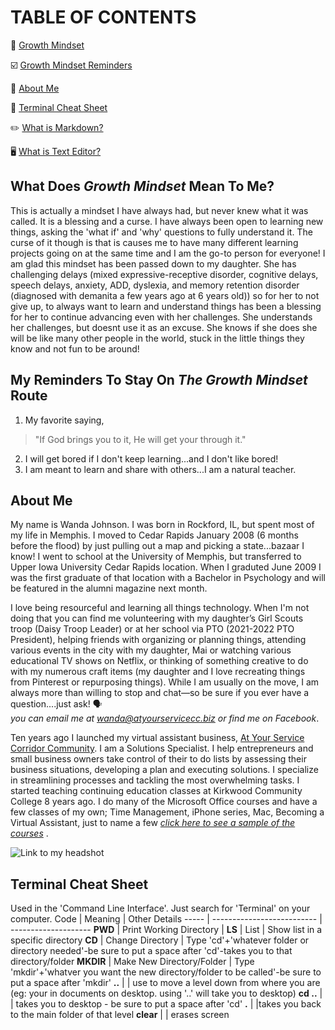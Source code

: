 # TABLE OF CONTENTS
:brain:  [Growth Mindset](https://github.com/atyourservicecc/reading-notes#what-does-growth-mindset-mean-to-me)

:ballot_box_with_check:  [Growth Mindset Reminders](https://github.com/atyourservicecc/reading-notes#my-reminders-to-stay-on-the-growth-mindset-route)

:wave:  [About Me](https://github.com/atyourservicecc/reading-notes#about-me)

:open_book:  [Terminal Cheat Sheet](https://github.com/atyourservicecc/reading-notes#terminal-cheat-sheet)

:pencil2: [What is Markdown?](https://github.com/atyourservicecc/reading-notes/blob/main/reading-notes-repo.md#what-is-markdown)

:desktop_computer: [What is Text Editor?](https://github.com/atyourservicecc/reading-notes/blob/main/reading-notes-repo.md#what-is-a-text-editor)

## What Does _Growth Mindset_ Mean To Me?
This is actually a mindset I have always had, but never knew what it was called. It is a blessing and a curse. I have always been open to learning new things, asking the 'what if' and 'why' questions to fully understand it. The curse of it though is that is causes me to have many different learning projects going on at the same time and I am the go-to person for everyone! I am glad this mindset has been passed down to my daughter. She has challenging delays (mixed expressive-receptive disorder, cognitive delays, speech delays, anxiety, ADD, dyslexia, and memory retention disorder (diagnosed with demanita a few years ago at 6 years old)) so for her to not give up, to always want to learn and understand things has been a blessing for her to continue advancing even with her challenges. She understands her challenges, but doesnt use it as an excuse. She knows if she does she will be like many other people in the world, stuck in the little things they know and not fun to be around!

## My Reminders To Stay On _The Growth Mindset_ Route
1. My favorite saying, 
> "If God brings you to it, He will get your through it."
2. I will get bored if I don't keep learning...and I don't like bored!
3. I am meant to learn and share with others...I am a natural teacher.

## About Me
My name is Wanda Johnson. I was born in Rockford, IL, but spent most of my life in Memphis. I moved to Cedar Rapids January 2008 (6 months before the flood) by just pulling out a map and picking a state...bazaar I know! I went to school at the University of Memphis, but transferred to Upper Iowa University Cedar Rapids location. When I graduted June 2009 I was the first graduate of that location with a Bachelor in Psychology and will be featured in the alumni magazine next month. 

I love being resourceful and learning all things technology. When I'm not doing that you can find me volunteering with my daughter’s Girl Scouts troop (Daisy Troop Leader) or at her school via PTO (2021-2022 PTO President), helping friends with organizing or planning things, attending various events in the city with my daughter, Mai or watching various educational TV shows on Netflix, or thinking of something creative to do with my numerous craft items (my daughter and I love recreating things from Pinterest or repurposing things). While I am usually on the move, I am always more than willing to stop and chat—so be sure if you ever have a question....just ask! :speaking_head:  
_you can email me at wanda@atyourservicecc.biz or find me on Facebook_.

Ten years ago I launched my virtual assistant business, [At Your Service Corridor Community](https://atyourservicecorridorcommunity.com). I am a Solutions Specialist. I help entrepreneurs and small business owners take control of their to do lists by assessing their business situations, developing a plan and executing solutions. I specialize in streamlining processes and tackling the most overwhelming tasks. I started teaching continuing education classes at Kirkwood Community College 8 years ago. I do many of the Microsoft Office courses and have a few classes of my own; Time Management, iPhone series, Mac, Becoming a Virtual Assistant, just to name a few _[click here to see a sample of the courses](https://drive.google.com/file/d/1EqzMeS3rYPQKBM761AMee36oJojuIHLF/view?usp=sharing)_ .

![Link to my headshot](https://drive.google.com/file/d/1rb3cT5E4Tms36Hlq6_IbP2UyqRbPNFr8/view?usp=sharing)

## Terminal Cheat Sheet 
Used in the 'Command Line Interface'. Just search for 'Terminal' on your computer.
Code | Meaning  | Other Details
----- | -------------------------- | --------------------
**PWD** | Print Working Directory |
**LS** | List | Show list in a specific directory
**CD** | Change Directory | Type 'cd'+'whatever folder or directory needed'-be sure to put a space after 'cd'-takes you to that directory/folder
**MKDIR** | Make New Directory/Folder | Type 'mkdir'+'whatver you want the new directory/folder to be called'-be sure to put a space after 'mkdir'
**..** | | use to move a level down from where you are (eg: your in documents on desktop. using '..' will take you to desktop)
**cd ..** |  | takes you to desktop - be sure to put a space after 'cd'
**.** | |takes you back to the main folder of that level
**clear** |  | erases screen

